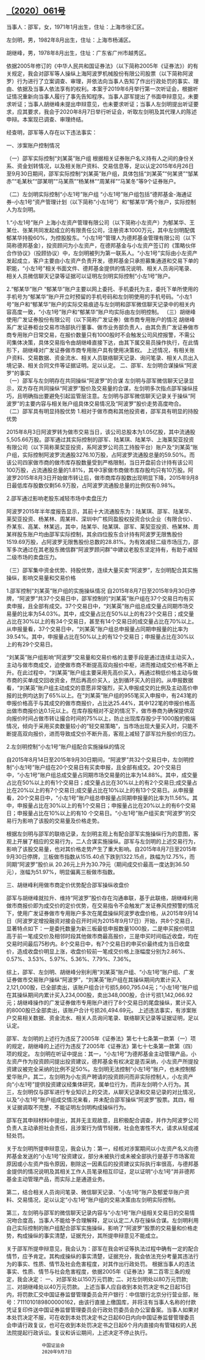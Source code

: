 ## [〔2020〕061号](http://www.csrc.gov.cn/pub/zjhpublic/G00306212/202011/t20201116_386253.htm)


 
当事人：邵军，女，1971年1月出生，住址：上海市徐汇区。

左剑明，男，1982年8月出生，住址：上海市杨浦区。

胡继峰，男，1978年8月出生，住址：广东省广州市越秀区。

依据2005年修订的《中华人民共和国证券法》（以下简称2005年《证券法》）的有关规定，我会对邵军等人操纵上海阿波罗机械股份有限公司股票（以下简称阿波罗）行为进行了立案调查、审理，并依法向当事人告知了作出行政处罚的事实、理由、依据及当事人依法享有的权利。本案于2019年6月举行第一次听证会，根据听证情况重新向当事人履行了事先告知程序。当事人邵军提出了书面申辩意见，未要求听证；当事人胡继峰未提出申辩意见，也未要求听证；当事人左剑明提出听证要求，应其要求，我会于2020年8月7日举行听证会，听取左剑明及其代理人的陈述申辩。本案现已调查、审理终结。

经查明，邵军等人存在以下违法事实：

一、涉案账户控制情况

（一）邵军实际控制“刘某英”账户组
根据相关证券账户名义持有人之间的身份关系、资金划转情况，以及相关账户资料、交易信息等，足以认定2015年6月26日至9月30日期间，邵军实际控制“刘某英”账户组，具体包括“刘某英”“何某贤”“邹某赤”“毛某秋”“邵某明”“马某燕”“杨某林”“周某祥”“马某冬”等9个证券账户。

（二）左剑明实际控制“小左1号”账户组
“小左1号”账户组包括“德邦基金-海通证券-小左1号”资产管理计划（以下简称“小左1号”）和“郁某华”两个账户，实际控制人为左剑明。

1.“小左1号”账户
上海小左资产管理有限公司（以下简称小左资产）为郁某华、王某仕、张某共同发起成立的有限责任公司，注册资本1000万元，其中左剑明配偶郁某华持股60%，为控股股东。“小左1号”管理人为德邦基金管理有限公司（以下简称德邦基金），投资顾问为小左资产，在德邦基金与小左资产签订的《策略伙伴合作协议》（投顾协议）中，左剑明被列为第一联系人。“小左1号”实际由小左资产发起成立，客户主要由小左资产负责开发，德邦基金只承担募集通道和交易下单的职能，“小左1号”相关书面文件、德邦基金提供的情况说明、相关人员询问笔录、相关人员微信聊天记录等证据可以证明左剑明实际控制“小左1号”账户。

2.“郁某华”账户
“郁某华”账户主要以网上委托、手机委托为主，委托下单所使用的手机号为“郁某华”账户开立时预留的手机号码和左剑明使用的手机号码。“小左1号”账户和“郁某华”账户的实际交易痕迹与左剑明和邵军微信聊天记录中的相关内容高度一致，“小左1号”账户和“郁某华”账户均实际由左剑明控制。
  （三）胡继峰使用广发证券股份有限公司（以下简称广发证券）做市商专用账户的情况
胡继峰系广发证券柜台交易市场部执行董事、做市业务部负责人，由其负责广发证券做市商专用账户日常交易，在报价数量只有1000股时不会触发公司风控报警，不需公司集体决策，具体交易指令由胡继峰直接下达，由其下属交易员操作执行，在此情形下，胡继峰对广发证券做市商专用账户具有使用决策权。
上述情况，有相关账户资料、交易数据、资金流水、相关人员联络聊天记录、询问笔录、相关人员出入境记录、相关合同文件等证据证明。足以认定。
  二、邵军、左剑明合谋操纵“阿波罗”的事实   
（一）邵军与左剑明存在共同操纵“阿波罗”的合谋
左剑明与邵军微信聊天记录显示，双方存在共同操纵“阿波罗”股价及交易量的合谋，左剑明多次指点邵军操纵技巧，且明确指出要避免引起监管层注意。左剑明与邵军微信聊天记录关于操纵“阿波罗”的主要内容与相关账户组具体交易情况及“阿波罗”股价走势高度吻合。
  （二）邵军具有明显持股优势
  1.相对于做市商和其他投资者，邵军具有明显的持股优势

2015年8月3日阿波罗转为做市交易当日，该公司总股本为1.05亿股，其中流通股5,505.66万股。邵军通过其实际控制的邵军、陆某琪、陆某华、上海莱契亚投资有限公司（以下简称莱契亚投资，系阿波罗公司员工持股平台）账户及“刘某英”账户组，实际控制阿波罗流通股3276.10万股，占阿波罗流通股总量的59.50%。而该公司四家做市商的做市库存股数量受到严格限制，当日开盘前合计持有该公司100万股，占流通股总量的1.81%，其中3家做市商做市库存股均只有10万股。阿波罗2015年8月3日开始做市转让后，做市商库存股数出现明显下降，2015年9月8日最低库存股数仅剩56.9万股，占阿波罗流通股总量的比例仅有0.98%。

2.邵军通过影响老股东减轻市场中卖盘压力

阿波罗2015年半年度报告显示，其前十大流通股东为：陆某琪、邵军、陆某华、莱契亚投资、杨某林、周某祥、深圳中广核同盈股权投资合伙企业（有限合伙）、乔某东、高某、林某远，其中，陆某华、陆某琪、邵军、莱契亚投资、杨某林、周某祥股东账户均由邵军实际控制，其余四位股东合计持有阿波罗无限售股份1519.69万股，占阿波罗无限售股份总数的28.81%。为有效减轻二级市场压力，邵军多次通过在其老股东微信群“阿波罗顾问群”中建议老股东坚定持有，有助于减轻二级市场的卖盘压力。

（三）邵军集中资金优势、持股优势，连续大量买卖“阿波罗”，左剑明配合其实施操纵，影响交易量和交易价格

1.邵军控制“刘某英”账户组的实施操纵情况
自2015年8月7日至2015年9月30日停牌，“阿波罗”共37个交易日中，邵军控制的“刘某英”账户组在37个交易日均有买卖申报，且全部有成交。37个交易日中，“刘某英”账户组总成交量占同期市场交易量的比率为54.03%。其中，成交量占比在50%以上的有23个交易日；成交量占比在30%以上的有34个交易日，甚至有14个交易日的成交量占比在70%以上。从申报量看，37个交易日中，“刘某英”账户组总申报量占同期申报量的比率为39.54%。其中，申报量占比在50%以上的有12个交易日；申报量占比在30%以上的有29个交易日。

“刘某英”账户组影响“阿波罗”交易量和交易价格的主要手段是通过连续主动买入，主动与做市商成交，迫使做市商不断提高双向报价中枢，进而推动成交价格不断上升。在此过程中，“刘某英”账户组主要采用先高价买入，再通过稍低价格主动与做市商的买单成交回收资金，然后再高价买入，达到循环买入的目的。从申报数据看，“刘某英”账户组主动成交的意愿非常强烈，买入申报成交的比例及主动高价申报的比例均达到了65%以上。在“刘某英”账户组的955笔买入申报中，有243笔的申报价格高于与其成交的做市商报价，占比达25.44%，其中122笔的申报价格高出做市商报价达0.1元以上。在库存股相对不足的情况下，做市券商为确保提供双向报价时间占做市转让撮合时间的75%以上，防止出现库存股少于1000股的极端情况，倾向于采用买卖数量较小的“轻交易策略”，当市场出现大量买入时，只能不断提高双向报价，进而导致成交价不断升高，客观上减轻了邵军拉升股价的压力。

2.左剑明控制“小左1号”账户组配合实施操纵的情况

自2015年8月14日至2015年9月30日期间，“阿波罗”共32个交易日中，左剑明控制“小左1号”账户组在20个交易日有买卖申报，且全部有成交。20个交易日中，“小左1号”账户组总成交量占同期市场交易量的比率为14.88%。其中，成交量占比在50%以上的有1个交易日；成交量占比在30%以上的有2个交易日;成交量占比在20%以上的有7个交易日;成交量占比在10%以上的有13个交易日。从申报量看，20个交易日中，“小左1号”账户组总申报量占同期申报量的比率为11.56%。其中，申报量占比在30%以上的有1个交易日；申报量占比在20%以上的有6个交易日；申报量占比在10%以上的有10 个交易日。“小左1号”账户组买卖“阿波罗”的交易行为影响了该股的交易量及价格走势。

根据左剑明与邵军的联络记录，左剑明主观上有配合邵军实施操纵行为的意图，客观上开展了相应的交易行为，二人合谋实施操纵。邵军与左剑明的上述交易行为，影响了该股交易量，也对其价格走势产生了重大影响。自2015年8月7日至2015年9月30日停牌，三板做市指数从1515.40点下跌到1322.15点，跌幅为12.75%，而同期“阿波罗”股价从 20.26元上升为30.79元（期间成交价最高一度达到36.50元），涨幅为51.97%，明显偏离三板做市指数。

三、胡继峰利用做市商定价优势配合邵军操纵收盘价

邵军与胡继峰就拉升、维持“阿波罗”股价存在沟通串联，基于此联络，胡继峰利用做市商报价即为成交价的定价优势，在交易指令不会触发广发证券风控预警的情况下，使用广发证券做市专用账户多次在尾盘操纵阿波罗收盘价格，从2015年9月14日（阿波罗定增投融资对接会召开时间为2015年9月17日）开始，共8个交易日，显著特点如下：一是委托数量为新三板最低申报数量1000股，二是申买报价明显高于前一笔成交价及相邻时段其他做市商最高报价，三是申买时间临近收盘，均在交易时间最后75秒内。8个交易日中，有7个交易日的申买价最终成为当日收盘价，造成收盘价明显上涨，收盘价较前一笔成交价格上涨幅度分别为2.86%、0.57%、3.53%、5.97%、5.36%、7.79%、7.36%。

  综上，邵军、左剑明、胡继峰分别利用“刘某英”账户组、“小左1号”账户组、广发证券做市交易账户操纵“阿波罗”，“刘某英”账户组在其操纵期间内累计买入2,121,000股，已全部卖出，该账户组合计亏损5,860,795.04元；“小左1号”账户组在其操纵期间内累计买入234,000股，卖出348,000股，合计亏损1,142,066.92元；胡继峰操作的广发证券做市专用账户进行了8个交易日的尾盘操纵，累计买入的8000股已全部卖出，该账户合计亏损26,494.69元。
上述违法事实，有涉案账户交易相关数据、资金流水、相关人员询问笔录、联络聊天记录等证据证明，足以认定。

邵军、左剑明的上述行为违反了2005年《证券法》第七十七条第一款第（一）项的规定，胡继峰的上述行为违反了2005年《证券法》第七十七条第一款第（四）项的规定。
  左剑明在听证中提出：其一，“小左1号”为德邦基金主动管理产品，小左资产作为投资顾问提出投资建议，德邦基金有权决定是否采纳，小左资产所提投资建议被完全采纳的比例不足50%。左剑明无法控制“小左1号”账户，也未控制郁爱华账户。其二，左剑明为小左资产聘请的投资顾问而非实际控制人，小左资产向“小左1号”提供投资建议经集体研究，属单位行为，而非左剑明个人行为。其三，左剑明仅与邵军进行专业知识上的交流，从聊天记录和交易记录的对比情况，以及“小左1号”账户组成交情况来看，并未配合邵军操纵“阿波罗”股票。其四，相关证据调取不完整，不能证明左剑明构成操纵行为。

邵军在其申辩材料中提出，其并无主观故意，且积极配合调查，并作为阿波罗公司负责人主动承担社会责任，且涉案行为情节轻微，社会危害性不大，请求从轻或减轻处罚。

  关于左剑明所提申辩意见，我会认为：第一，经核对涉案期间以小左资产名义向德邦基金发送的“小左1号”投资建议，部分未被执行或未被全部执行是基于市场客观原因或小左资产指令原因，剔除这一因素后的投资建议实际执行率很高，与德邦基金提供的情况说明及其相关工作人员笔录相互印证，足以证明“小左1号”并非德邦基金主动管理产品，而实际上是通道业务。

  第二，结合相关人员询问笔录、微信聊天记录、“小左1号”账户及郁爱华账户资料、交易情况，足以认定“小左1号”账户组的交易决策由左剑明实际控制。

  第三，左剑明与邵军的微信聊天记录内容与“小左1号”账户组相关交易日的交易情况吻合度高，当事人不能给予合理解释，足以认定二人存在操纵合谋。左剑明利用自己实际控制的账户组配合邵军实施操纵，影响了“阿波罗”股票的交易量和价格走势，构成操纵的事实清楚，证据充分，其所提申辩意见不能成立。

关于邵军所提申辩意见，我会认为：邵军在我会听证等执法过程中确有一定的配合情节，应予肯定。其构成操纵的事实清楚，证据充分，我会依法充分考量其违法行为的事实、性质、情节及社会危害程度，对其作出行政处罚。
根据当事人的违法事实、性质、情节与社会危害程度，依据2005年《证券法》第二百零三条的规定，我会决定：
一、对邵军处以150万元罚款;
二、对左剑明处以80万元罚款;
三、对胡继峰处以40万元罚款。
上述当事人应自收到本处罚决定书之日起15日内，将罚款汇交中国证券监督管理委员会开户银行：中信银行北京分行营业部，账号：7111010189800000162，由该行直接上缴国库，并将注有当事人名称的付款凭证复印件送中国证券监督管理委员会行政处罚委员会办公室备案。当事人如果对本处罚决定不服，可在收到本处罚决定书之日起60日内向中国证券监督管理委员会申请行政复议，也可在收到本处罚决定书之日起6个月内直接向有管辖权的人民法院提起行政诉讼。复议和诉讼期间，上述决定不停止执行。
 
                 中国证监会 
                 2020年9月7日
 
 
 
 